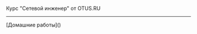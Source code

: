 Курс "Сетевой инженер" от OTUS.RU
<hr>
[Домашние работы](<https://github.com/SergPolarin/otus-education/blob/master/homework>)
